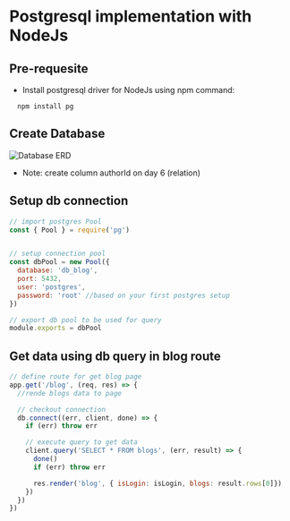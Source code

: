 # Postgresql implementation with NodeJs

## Pre-requesite
- Install postgresql driver for NodeJs using npm command:
```
  npm install pg
```

## Create Database
![Database ERD](https://github.com/DumbwaysDotId/pre-class-chapter-2/blob/4.Postgresql-implementation-with-NodeJs/db-diagram.png)
- Note: create column authorId on day 6 (relation)

## Setup db connection
```javascript
// import postgres Pool
const { Pool } = require('pg')


// setup connection pool
const dbPool = new Pool({
  database: 'db_blog',
  port: 5432,
  user: 'postgres',
  password: 'root' //based on your first postgres setup
})

// export db pool to be used for query
module.exports = dbPool
```

## Get data using db query in blog route
```javascript
// define route for get blog page
app.get('/blog', (req, res) => {
  //rende blogs data to page 

  // checkout connection
  db.connect((err, client, done) => {
    if (err) throw err

    // execute query to get data
    client.query('SELECT * FROM blogs', (err, result) => {
      done()
      if (err) throw err

      res.render('blog', { isLogin: isLogin, blogs: result.rows[0]})
    })
  })
})
```
